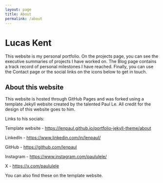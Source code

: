 ```yaml
---
layout: page
title: About
permalink: /about
---
```


# Lucas Kent

This website is my personal portfolio. On the projects page, you can see the executive summaries of projects I have worked on. The Blog page contains a track record of personal milestones I have reached. Finally, you can use the Contact page or the social links on the icons below to get in touch.

About this website
---
This website is hosted through GitHub Pages and was forked using a template Jekyll website created by the talented Paul Le. All credit for the design of this website goes to him.

Links to his socials:

Template website - https://lenpaul.github.io/portfolio-jekyll-theme/about

LinkedIn - https://www.linkedin.com/in/lenpaul/

GitHub - https://github.com/lenpaul

Instagram - https://www.instagram.com/paululele/

X - https://x.com/paululele

You can also find these on the template website.
